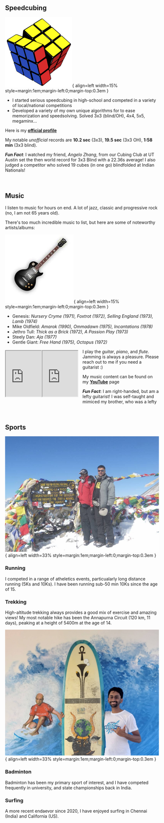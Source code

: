 
## Speedcubing

![cube](assets/hobbies/Cubing_DP.jpg){ align=left width=15% style=margin:1em;margin-left:0;margin-top:0.3em }

* I started serious speedcubing in high-school and competed in a variety of 
local/national competitions 
* Developed a variety of my own unique algorithms for to ease memorization and speedsolving.
Solved 3x3 (blind/OH), 4x4, 5x5, megaminx... 

Here is my [**official profile**](https://www.worldcubeassociation.org/persons/2014RAME04)

My notable *unofficial* records are **10.2 sec** (3x3), **19.5 sec** (3x3 OH), 
**1:58 min** (3x3 blind). 


***Fun Fact***: I watched my friend, *Angelo Zhang*, from our Cubing Club at UT Austin set the 
then world record for 3x3 Blind with a 22.36s average! I also judged a competitor who 
solved 19 cubes (in one go) blindfolded at Indian Nationals!
<br/>
<br/>
<br/>
## Music

I listen to music for hours on end. A lot of jazz, classic and progressive rock 
(no, I am not 65 years old). 

There's too much incredible music to list, but here are some of noteworthy artists/albums:

![guitar](assets/hobbies/Guitar_DP.jpg){ align=left width=15% style=margin:1em;margin-left:0;margin-top:0.3em }

* Genesis: *Nursery Cryme (1971), Foxtrot (1972), Selling England (1973), Lamb (1974)*
* Mike Oldfield: *Amarok (1990), Ommadawn (1975), Incantations (1978)*
* Jethro Tull: *Thick as a Brick (1972), A Passion Play (1973)*
* Steely Dan: *Aja (1977)*
* Gentle Giant: *Free Hand (1975), Octopus (1972)*

<iframe width="23%" src="https://www.youtube.com/embed/kCN0RsQ0cQo" 
 style=margin-left:0;margin-top:0.3em;float:left ></iframe>
<iframe width="23%" src="https://www.youtube.com/embed/dKsA8HzZnQc" 
  style=margin:1em;margin-left:0;margin-top:0.3em;float:left > </iframe>

I play the *guitar*, *piano*, and *flute*. Jamming is always a pleasure.
Please reach out to me if you need a guitarist :)

My music content can be found on my [**YouTube**](https://www.youtube.com/channel/UCQLPzl1LHeF25W3SiKSAqGQ?view_as=subscriber) 
page

***Fun Fact***: I am right-handed, but am a lefty guitarist! I was 
self-taught and mimiced my brother, who was a lefty
<br/>
<br/>
<br/>
## Sports

![trek](assets/hobbies/Trek_Finish.jpg){ align=left width=33% style=margin:1em;margin-left:0;margin-top:0.3em }
### Running
I competed in a range of atheletics events, particualarly long distance running (5Ks and 10Ks).
I have been running sub-50 min 10Ks since the age of 15.

### Trekking
High-altitude trekking always provides a good mix of exercise and amazing views! My most notable
hike has been the Annapurna Circuit (120 km, 11 days), peaking at a height of 5400m at the 
age of 14.

![badminton](assets/hobbies/Surf_DP.jpg){ align=left width=33% style=margin:1em;margin-left:0;margin-top:0.3em }
### Badminton
Badminton has been my primary sport of interest, and I have competed frequently in university,
and state championships back in India.

### Surfing
A more recent endaevor since 2020, I have enjoyed surfing in Chennai (India)  and California (US).

<br/>
<br/>
